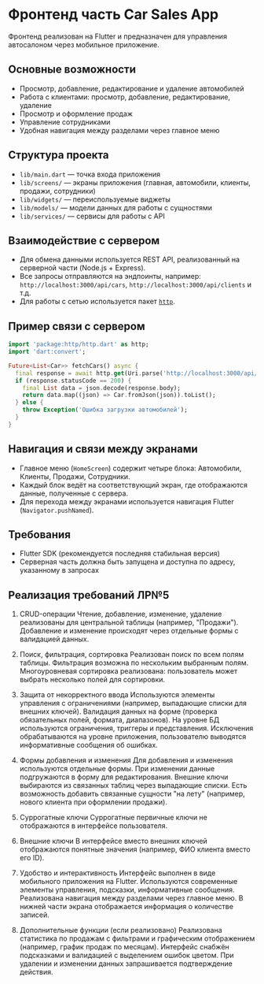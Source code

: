 # Фронтенд часть Car Sales App

Фронтенд реализован на Flutter и предназначен для управления автосалоном через мобильное приложение.

## Основные возможности

- Просмотр, добавление, редактирование и удаление автомобилей
- Работа с клиентами: просмотр, добавление, редактирование, удаление
- Просмотр и оформление продаж
- Управление сотрудниками
- Удобная навигация между разделами через главное меню

## Структура проекта

- `lib/main.dart` — точка входа приложения
- `lib/screens/` — экраны приложения (главная, автомобили, клиенты, продажи, сотрудники)
- `lib/widgets/` — переиспользуемые виджеты
- `lib/models/` — модели данных для работы с сущностями
- `lib/services/` — сервисы для работы с API

## Взаимодействие с сервером

- Для обмена данными используется REST API, реализованный на серверной части (Node.js + Express).
- Все запросы отправляются на эндпоинты, например:  
  `http://localhost:3000/api/cars`, `http://localhost:3000/api/clients` и т.д.
- Для работы с сетью используется пакет [`http`](https://pub.dev/packages/http).

## Пример связи с сервером

```dart
import 'package:http/http.dart' as http;
import 'dart:convert';

Future<List<Car>> fetchCars() async {
  final response = await http.get(Uri.parse('http://localhost:3000/api/cars'));
  if (response.statusCode == 200) {
    final List data = json.decode(response.body);
    return data.map((json) => Car.fromJson(json)).toList();
  } else {
    throw Exception('Ошибка загрузки автомобилей');
  }
}
```

## Навигация и связи между экранами

- Главное меню (`HomeScreen`) содержит четыре блока: Автомобили, Клиенты, Продажи, Сотрудники.
- Каждый блок ведёт на соответствующий экран, где отображаются данные, полученные с сервера.
- Для перехода между экранами используется навигация Flutter (`Navigator.pushNamed`).

## Требования

- Flutter SDK (рекомендуется последняя стабильная версия)
- Серверная часть должна быть запущена и доступна по адресу, указанному в запросах

## Реализация требований ЛР№5

1. CRUD-операции
Чтение, добавление, изменение, удаление реализованы для центральной таблицы (например, "Продажи").
Добавление и изменение происходят через отдельные формы с валидацией данных.

2. Поиск, фильтрация, сортировка
Реализован поиск по всем полям таблицы.
Фильтрация возможна по нескольким выбранным полям.
Многоуровневая сортировка реализована: пользователь может выбрать несколько полей для сортировки.

3. Защита от некорректного ввода
Используются элементы управления с ограничениями (например, выпадающие списки для внешних ключей).
Валидация данных на форме (проверка обязательных полей, формата, диапазонов).
На уровне БД используются ограничения, триггеры и представления.
Исключения обрабатываются на уровне приложения, пользователю выводятся информативные сообщения об ошибках.

4. Формы добавления и изменения
Для добавления и изменения используются отдельные формы.
При изменении данные подгружаются в форму для редактирования.
Внешние ключи выбираются из связанных таблиц через выпадающие списки.
Есть возможность добавить связанные сущности "на лету" (например, нового клиента при оформлении продажи).

5. Суррогатные ключи
Суррогатные первичные ключи не отображаются в интерфейсе пользователя.

6. Внешние ключи
В интерфейсе вместо внешних ключей отображаются понятные значения (например, ФИО клиента вместо его ID).

7. Удобство и интерактивность
Интерфейс выполнен в виде мобильного приложения на Flutter.
Используются современные элементы управления, подсказки, информативные сообщения.
Реализована навигация между разделами через главное меню.
В нижней части экрана отображается информация о количестве записей.

8. Дополнительные функции (если реализовано)
Реализована статистика по продажам с фильтрами и графическим отображением (например, график продаж по месяцам).
Интерфейс снабжён подсказками и валидацией с выделением ошибок цветом.
При удалении и изменении данных запрашивается подтверждение действия.


